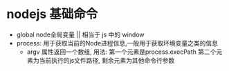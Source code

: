 # nodejs 基础命令

- global   node全局变量  || 相当于 js 中的 window
- process: 用于获取当前的Node进程信息,一般用于获取环境变量之类的信息
  - argv  属性返回一个数组, 用法: 第一个元素是process.execPath 第二个元素为当前执行的js文件路径, 剩余元素为其他命令行参数